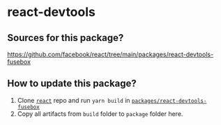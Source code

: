 # react-devtools

## Sources for this package?
https://github.com/facebook/react/tree/main/packages/react-devtools-fusebox

## How to update this package?
1. Clone [`react`](https://github.com/facebook/react) repo and run `yarn build` in [`packages/react-devtools-fusebox`](https://github.com/facebook/react/tree/main/packages/react-devtools-fusebox)
2. Copy all artifacts from `build` folder to `package` folder here.
